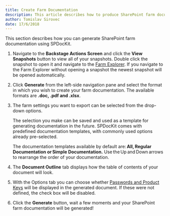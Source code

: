 ```yaml
---
title: Create Farm Documentation
description: This article describes how to produce SharePoint farm documentation using SPDocKit.
author: Tomislav Sirovec
date: 17/6/2018
---
```


This section describes how you can generate SharePoint farm documentation using SPDocKit.

1. Navigate to the __Backstage Actions Screen__ and click the __View Snapshots__ button to view all of your snapshots. Double click the snapshot to open it and navigate to the [Farm Explorer](#internal/get-to-know-spdockit/farm-explorer-screen/farm-explorer-reports). If you navigate to the Farm Explorer without opening a snapshot the newest snapshot will be opened automatically. 

1. Click __Generate__ from the left-side navigation pane and select the format in which you wish to create your farm documentation. The available formats are __.doc, .pdf and .xlsx__.

1. The farm settings you want to export can be selected from the drop-down options.

    The selection you make can be saved and used as a template for generating documentation in the future. SPDocKit comes with predefined documentation templates, with commonly used options already pre-selected. 

   The documentation templates available by default are: __All, Regular Documentation or Simple Documentation.__ Use the Up and Down arrows to rearrange the order of your documentation.

1. The __Document Outline__ tab displays how the table of contents of your document will look.

1.  With the Options tab you can choose whether [Passwords and Product Keys](#internal/get-to-know-spdockit/farm-explorer-screen/passwords-and-product-keys)  will be displayed in the generated document. If these were not defined, the check box will be disabled.

1. Click the __Generate__ button, wait a few moments and your SharePoint farm documentation will be generated!
